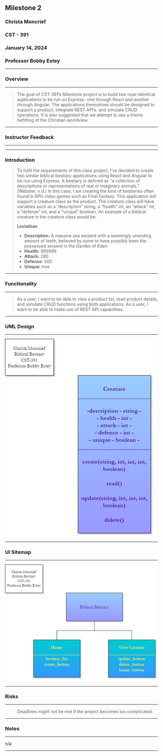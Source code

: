 <!-- Header -->
## **Milestone 2**
### **Christa Moncrief**
### **CST - 391**
### **January 14, 2024**
### **Professor Bobby Estey**

___

### Overview

___

> The goal of CST-391’s Milestone project is to build two near-identical applications to be run on Express-
> one through React and another through Angular. The applications themselves should be designed to support a product, integrate REST API’s. and simulate CRUD operations.
> It is also suggested that we attempt to use a theme befitting of the Christian worldview.

---

### Instructor Feedback

---

<!-- feedback goes here -->

---

### Introduction

> To fulfil the requirements of this class project, I’ve decided to create two similar biblical bestiary applications using React and Angular to be run using Express.
> A bestiary is defined as “a collection of descriptions or representations of real or imaginary animals.” (Webster, n.d.)
> In this case, I am creating the kind of bestiaries often found in RPG video games such as Final Fantasy. This application will support a creature class as the product.
> The creature class will have variables such as a “description” string, a “health” int, an “attack” int, a “defense” int, and a “unique” boolean.
> An example of a biblical creature in the creature class would be:
>
> **Leviathan**
> - **Description:** A massive sea serpent with a seemingly unending amount of teeth, believed by some to have possibly been the possessed serpent in the Garden of Eden
> - **Health:** 999999
> - **Attack:** 280
> - **Defense:** 500
> - **Unique:** true

---

### Functionality

---

> As a user, I want to be able to view a product list, read product details, and simulate CRUD functions using both applications.
> As a user, I want to be able to make use of REST API capabilities.

___

### UML Design

___

![ER Diagram](https://github.com/ScribeEzra/CST---391/blob/main/Media/Milestone1/Biblical%20Bestiary%20ER%20Diagram.png)

___

### UI Sitemap

___

![UI Sitemap](https://github.com/ScribeEzra/CST---391/blob/main/Media/Milestone1/Biblical%20Bestiary%20UI%20Sitemap.png)

___

### Risks

___

> Deadlines might not be met if the project becomes too complicated.

___

### Notes

___

n/a

---
